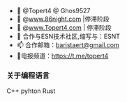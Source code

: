 - 👋 @Topert4  @ Ghos9527
- 👀 @www.86night.com |停滞阶段
- 🌱 @www.Topert4.com | 停滞阶段
- 💞️ 合作与ESN技术社区,缩写与：ESNT
- 📫 合作邮箱：baristaert@gmail.com
- 🌱电报频道：https://t.me/topert4
### 关于编程语言 
C++  pyhton  Rust
